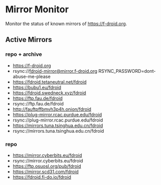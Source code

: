 # Mirror Monitor

Monitor the status of known mirrors of https://f-droid.org.



## Active Mirrors

### repo + archive
* https://f-droid.org
* rsync://fdroid-mirror@mirror.f-droid.org
RSYNC_PASSWORD=dont-abuse-me-please
* https://fdroid.tetaneutral.net/fdroid
* https://bubu1.eu/fdroid
* https://fdroid.swedneck.xyz/fdroid
* https://ftp.fau.de/fdroid
* rsync://ftp.fau.de/fdroid
* http://fauftpffbmvh3p4h.onion/fdroid
* https://plug-mirror.rcac.purdue.edu/fdroid
* rsync://plug-mirror.rcac.purdue.edu/fdroid
* https://mirrors.tuna.tsinghua.edu.cn/fdroid
* rsync://mirrors.tuna.tsinghua.edu.cn/fdroid

### repo
* https://mirror.cyberbits.eu/fdroid
* rsync://mirror.cyberbits.eu/fdroid
* https://ftp.osuosl.org/pub/fdroid
* https://mirror.scd31.com/fdroid
* https://fdroid.fi-do.io/fdroid
